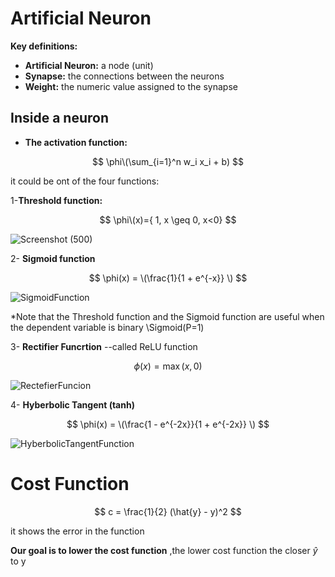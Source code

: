 # Artificial Neuron

**Key definitions:**
- **Artificial Neuron:** a node (unit)
- **Synapse:** the connections between the neurons
- **Weight:** the numeric value assigned to the synapse

## Inside a neuron

- **The activation function:**

$$
\phi\(\sum_{i=1}^n w_i x_i + b)
$$

it could be ont of the four functions:

 1-**Threshold function:** 

 $$
 \phi\(x)={ 1, x \geq 
            0, x<0}
 $$

![Screenshot (500)](https://github.com/user-attachments/assets/0a0bbab9-8c38-491f-bafa-5dc088522297)

2- **Sigmoid function**

$$
\phi(x) = \(\frac{1}{1 + e^{-x}} \)
$$

![SigmoidFunction](https://github.com/user-attachments/assets/76ba4a8e-8725-4f2c-ab0d-19eef62c6692)

*Note that the Threshold function and the Sigmoid function are useful when the dependent variable is binary \\Sigmoid(P=1) 

3- **Rectifier Funcrtion**
--called ReLU function

$$
\phi(x) =\max(x,0)
$$

![RectefierFuncion](https://github.com/user-attachments/assets/529a23c0-27c0-4753-bb18-c6f6d02f8637)

4- **Hyberbolic Tangent (tanh)**

$$
\phi(x) = \(\frac{1 - e^{-2x}}{1 + e^{-2x}} \)
$$

![HyberbolicTangentFunction](https://github.com/user-attachments/assets/9f675039-4802-4fb0-bc13-9e3ab2610ba4)


# Cost Function

$$
 c = \frac{1}{2} (\hat{y} - y)^2 
$$

it shows the error in the function

**Our goal is to lower the cost function**
  ,the lower cost function the closer $\hat{y}$ to y
